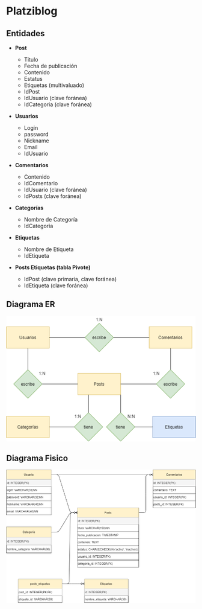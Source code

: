 # Platziblog

## Entidades

- **Post**

  - Titulo
  - Fecha de publicación
  - Contenido
  - Estatus
  - Etiquetas (multivaluado)
  - IdPost
  - IdUsuario (clave foránea)
  - IdCategoria (clave foránea)

- **Usuarios**

  - Login
  - password
  - Nickname
  - Email
  - IdUsuario

- **Comentarios**

  - Contenido
  - IdComentario
  - IdUsuario (clave foránea)
  - IdPosts (clave foránea)

- **Categorías**

  - Nombre de Categoría
  - IdCategoria

- **Etiquetas**

  - Nombre de Etiqueta
  - IdEtiqueta

- **Posts Etiquetas (tabla Pivote)**
  - IdPost (clave primaria, clave foránea)
  - IdEtiqueta (clave foránea)

## Diagrama ER

<img src="assets/diagramaER-Platziblog.png" alt="">

## Diagrama Fisico

<img src="assets/DiagramaFisico-PlatziBlogs.png" alt="">
